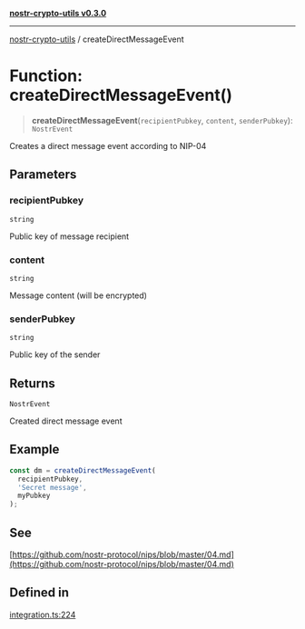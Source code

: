 [**nostr-crypto-utils v0.3.0**](../README.md)

***

[nostr-crypto-utils](../globals.md) / createDirectMessageEvent

# Function: createDirectMessageEvent()

> **createDirectMessageEvent**(`recipientPubkey`, `content`, `senderPubkey`): `NostrEvent`

Creates a direct message event according to NIP-04

## Parameters

### recipientPubkey

`string`

Public key of message recipient

### content

`string`

Message content (will be encrypted)

### senderPubkey

`string`

Public key of the sender

## Returns

`NostrEvent`

Created direct message event

## Example

```typescript
const dm = createDirectMessageEvent(
  recipientPubkey,
  'Secret message',
  myPubkey
);
```

## See

[https://github.com/nostr-protocol/nips/blob/master/04.md](https://github.com/nostr-protocol/nips/blob/master/04.md)

## Defined in

[integration.ts:224](https://github.com/HumanjavaEnterprises/nostr-crypto-utils/blob/0f31137ec103ea3e26d2a80b02d4d406d5a6e0d6/src/integration.ts#L224)
